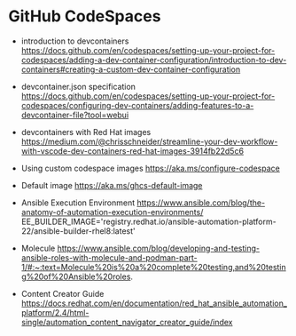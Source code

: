 
# GitHub CodeSpaces 

- introduction to devcontainers
  https://docs.github.com/en/codespaces/setting-up-your-project-for-codespaces/adding-a-dev-container-configuration/introduction-to-dev-containers#creating-a-custom-dev-container-configuration
  
- devcontainer.json specification
  https://docs.github.com/en/codespaces/setting-up-your-project-for-codespaces/configuring-dev-containers/adding-features-to-a-devcontainer-file?tool=webui

- devcontainers with Red Hat images
  https://medium.com/@chrisschneider/streamline-your-dev-workflow-with-vscode-dev-containers-red-hat-images-3914fb22d5c6

- Using custom codespace images
  https://aka.ms/configure-codespace

- Default image
  https://aka.ms/ghcs-default-image

- Ansible Execution Environment
  https://www.ansible.com/blog/the-anatomy-of-automation-execution-environments/
  EE_BUILDER_IMAGE='registry.redhat.io/ansible-automation-platform-22/ansible-builder-rhel8:latest'

- Molecule
  https://www.ansible.com/blog/developing-and-testing-ansible-roles-with-molecule-and-podman-part-1/#:~:text=Molecule%20is%20a%20complete%20testing,and%20testing%20of%20Ansible%20roles.

- Content Creator Guide
  https://docs.redhat.com/en/documentation/red_hat_ansible_automation_platform/2.4/html-single/automation_content_navigator_creator_guide/index  
